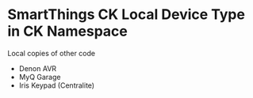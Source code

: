 # SmartThings CK Local Device Type in CK Namespace
Local copies of other code
+ Denon AVR
+ MyQ Garage
+ Iris Keypad (Centralite)
